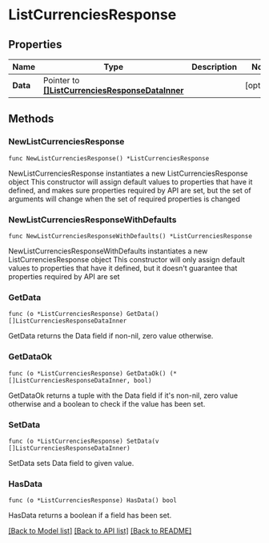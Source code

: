 # ListCurrenciesResponse

## Properties

Name | Type | Description | Notes
------------ | ------------- | ------------- | -------------
**Data** | Pointer to [**[]ListCurrenciesResponseDataInner**](ListCurrenciesResponseDataInner.md) |  | [optional] 

## Methods

### NewListCurrenciesResponse

`func NewListCurrenciesResponse() *ListCurrenciesResponse`

NewListCurrenciesResponse instantiates a new ListCurrenciesResponse object
This constructor will assign default values to properties that have it defined,
and makes sure properties required by API are set, but the set of arguments
will change when the set of required properties is changed

### NewListCurrenciesResponseWithDefaults

`func NewListCurrenciesResponseWithDefaults() *ListCurrenciesResponse`

NewListCurrenciesResponseWithDefaults instantiates a new ListCurrenciesResponse object
This constructor will only assign default values to properties that have it defined,
but it doesn't guarantee that properties required by API are set

### GetData

`func (o *ListCurrenciesResponse) GetData() []ListCurrenciesResponseDataInner`

GetData returns the Data field if non-nil, zero value otherwise.

### GetDataOk

`func (o *ListCurrenciesResponse) GetDataOk() (*[]ListCurrenciesResponseDataInner, bool)`

GetDataOk returns a tuple with the Data field if it's non-nil, zero value otherwise
and a boolean to check if the value has been set.

### SetData

`func (o *ListCurrenciesResponse) SetData(v []ListCurrenciesResponseDataInner)`

SetData sets Data field to given value.

### HasData

`func (o *ListCurrenciesResponse) HasData() bool`

HasData returns a boolean if a field has been set.


[[Back to Model list]](../README.md#documentation-for-models) [[Back to API list]](../README.md#documentation-for-api-endpoints) [[Back to README]](../README.md)


